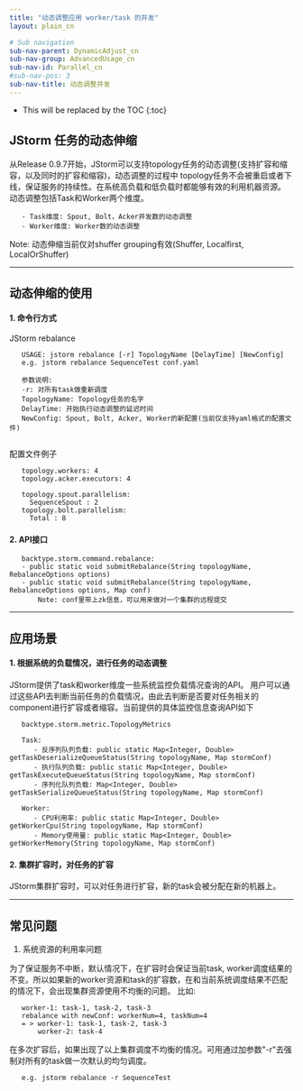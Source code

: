 ```yaml
---
title: "动态调整应用 worker/task 的并发"
layout: plain_cn

# Sub navigation
sub-nav-parent: DynamicAdjust_cn
sub-nav-group: AdvancedUsage_cn
sub-nav-id: Parallel_cn
#sub-nav-pos: 3
sub-nav-title: 动态调整并发
---
```


* This will be replaced by the TOC
{:toc}

## JStorm 任务的动态伸缩
从Release 0.9.7开始，JStorm可以支持topology任务的动态调整(支持扩容和缩容，以及同时的扩容和缩容)，动态调整的过程中   topology任务不会被重启或者下线，保证服务的持续性。在系统高负载和低负载时都能够有效的利用机器资源。
动态调整包括Task和Worker两个维度。

```
   - Task维度: Spout, Bolt，Acker并发数的动态调整
   - Worker维度: Worker数的动态调整
```

Note: 动态伸缩当前仅对shuffer grouping有效(Shuffer, Localfirst, LocalOrShuffer)

---

## 动态伸缩的使用

#### 1. 命令行方式

JStorm rebalance

```
   USAGE: jstorm rebalance [-r] TopologyName [DelayTime] [NewConfig]
   e.g. jstorm rebalance SequenceTest conf.yaml

   参数说明:
   -r: 对所有task做重新调度
   TopologyName: Topology任务的名字
   DelayTime: 开始执行动态调整的延迟时间
   NewConfig: Spout, Bolt, Acker, Worker的新配置(当前仅支持yaml格式的配置文件)
            
```

配置文件例子

```
   topology.workers: 4
   topology.acker.executors: 4

   topology.spout.parallelism:
     SequenceSpout : 2
   topology.bolt.parallelism:
     Total : 8
```

#### 2. API接口

```
   backtype.storm.command.rebalance:
   - public static void submitRebalance(String topologyName, RebalanceOptions options)
   - public static void submitRebalance(String topologyName, RebalanceOptions options, Map conf)
       Note: conf里带上zk信息，可以用来做对一个集群的远程提交
```

---

## 应用场景

#### 1. 根据系统的负载情况，进行任务的动态调整
JStorm提供了task和worker维度一些系统监控负载情况查询的API。 用户可以通过这些API去判断当前任务的负载情况，由此去判断是否要对任务相关的component进行扩容或者缩容。当前提供的具体监控信息查询API如下
   
```
   backtype.storm.metric.TopologyMetrics

   Task:
      - 反序列队列负载: public static Map<Integer, Double> getTaskDeserializeQueueStatus(String topologyName, Map stormConf)
      - 执行队列负载: public static Map<Integer, Double> getTaskExecuteQueueStatus(String topologyName, Map stormConf)
      - 序列化队列负载: Map<Integer, Double> getTaskSerializeQueueStatus(String topologyName, Map stormConf)

   Worker:
      - CPU利用率: public static Map<Integer, Double> getWorkerCpu(String topologyName, Map stormConf)
      - Memory使用量: public static Map<Integer, Double> getWorkerMemory(String topologyName, Map stormConf)
```

#### 2. 集群扩容时，对任务的扩容
JStorm集群扩容时，可以对任务进行扩容，新的task会被分配在新的机器上。

---

## 常见问题

1. 系统资源的利用率问题

为了保证服务不中断，默认情况下，在扩容时会保证当前task, worker调度结果的不变。所以如果新的worker资源和task的扩容数，在和当前系统调度结果不匹配的情况下，会出现集群资源使用不均衡的问题。
比如:

``` 
   worker-1: task-1, task-2, task-3
   rebalance with newConf: workerNum=4, taskNum=4
   = > worker-1: task-1, task-2, task-3
       worker-2: task-4
```

在多次扩容后，如果出现了以上集群调度不均衡的情况。可用通过加参数"-r"去强制对所有的task做一次默认的均匀调度。
   
```
   e.g. jstorm rebalance -r SequenceTest
```